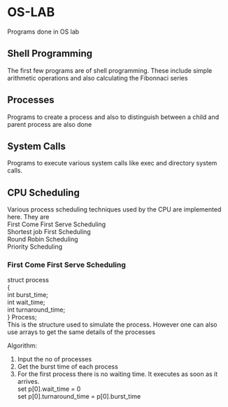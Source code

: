# OS-LAB
Programs done in OS lab

## Shell Programming
The first few programs are of shell programming. These include simple arithmetic operations and also calculating the Fibonnaci series

## Processes
Programs to create a process and also to distinguish between a child and parent process are also done

## System Calls
Programs to execute various system calls like exec and directory system calls.

## CPU Scheduling
Various process scheduling techniques used by the CPU are implemented here. They are  
First Come First Serve Scheduling  
Shortest job First Scheduling  
Round Robin Scheduling  
Priority Scheduling

### First Come First Serve Scheduling

struct process  
{  
int burst_time;  
int wait_time;  
int turnaround_time;  
} Process;  
This is the structure used to simulate the process. However one can also use arrays to get the same details of the processes

Algorithm:  
1. Input the no of processes
2. Get the burst time of each process
3. For the first process there is no waiting time. It executes as soon as it arrives.   
   set p[0].wait_time = 0  
   set p[0].turnaround_time = p[0].burst_time
